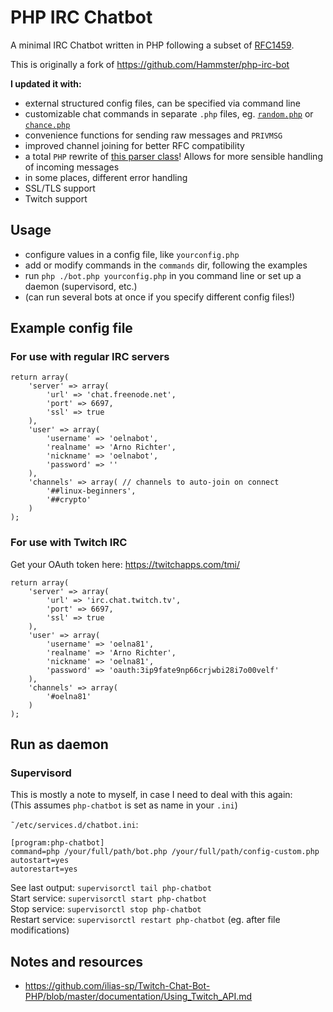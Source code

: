 # PHP IRC Chatbot

A minimal IRC Chatbot written in PHP following a subset of [RFC1459](https://tools.ietf.org/html/rfc1459).

This is originally a fork of https://github.com/Hammster/php-irc-bot

**I updated it with:**

- external structured config files, can be specified via command line
- customizable chat commands in separate `.php` files, eg. [`random.php`](/commands/random.php) or [`chance.php`](/commands/chance.php)
- convenience functions for sending raw messages and `PRIVMSG`
- improved channel joining for better RFC compatibility
- a total `PHP` rewrite of [this parser class](https://github.com/oelna/websocket-irc/blob/master/parser.js)! Allows for more sensible handling of incoming messages
- in some places, different error handling
- SSL/TLS support
- Twitch support

## Usage

- configure values in a config file, like `yourconfig.php`
- add or modify commands in the `commands` dir, following the examples
- run `php ./bot.php yourconfig.php` in you command line or set up a daemon (supervisord, etc.)
- (can run several bots at once if you specify different config files!)

## Example config file

### For use with regular IRC servers

```
return array(
	'server' => array(
		'url' => 'chat.freenode.net',
		'port' => 6697,
		'ssl' => true
	),
	'user' => array(
		'username' => 'oelnabot',
		'realname' => 'Arno Richter',
		'nickname' => 'oelnabot',
		'password' => ''
	),
	'channels' => array( // channels to auto-join on connect
		'##linux-beginners',
		'##crypto'
	)
);
```

### For use with Twitch IRC

Get your OAuth token here: https://twitchapps.com/tmi/

```
return array(
	'server' => array(
		'url' => 'irc.chat.twitch.tv',
		'port' => 6697,
		'ssl' => true
	),
	'user' => array(
		'username' => 'oelna81',
		'realname' => 'Arno Richter',
		'nickname' => 'oelna81',
		'password' => 'oauth:3ip9fate9np66crjwbi28i7o00velf'
	),
	'channels' => array(
		'#oelna81'
	)
);
```

## Run as daemon

### Supervisord

This is mostly a note to myself, in case I need to deal with this again:  
(This assumes `php-chatbot` is set as name in your `.ini`)

`˜/etc/services.d/chatbot.ini`:  
```
[program:php-chatbot]
command=php /your/full/path/bot.php /your/full/path/config-custom.php
autostart=yes
autorestart=yes
```

See last output: `supervisorctl tail php-chatbot`  
Start service: `supervisorctl start php-chatbot`  
Stop service: `supervisorctl stop php-chatbot`  
Restart service: `supervisorctl restart php-chatbot` (eg. after file modifications)  

## Notes and resources

- https://github.com/ilias-sp/Twitch-Chat-Bot-PHP/blob/master/documentation/Using_Twitch_API.md

